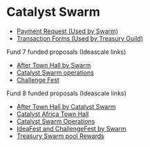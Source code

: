 # Catalyst Swarm

- [Payment Request (Used by Swarm)](https://github.com/treasuryguild/Catalyst-Swarm/issues/new?assignees=miroslavrajh&labels=ATH+Event&title=Catalyst+Swarm+Payment+Request&body=ooooof+bang)
- [Transaction Forms (Used by Treasury Guild)](https://github.com/treasuryguild/Catalyst-Swarm/issues/new/choose)

[//]: # (This may be the most platform independent comment)

[//]: # (https://github.com/treasuryguild/Catalyst-Swarm/issues/new?assignees=miroslavrajh&labels=Payment+Request&template=Payment-Request.yml&title=Catalyst+Swarm+Payment+Request+Form)

Fund 7 funded proposals (Ideascale links)

- [After Town Hall by Swarm](https://cardano.ideascale.com/a/dtd/After-Town-Hall-by-Catalyst-Swarm/380966-48088)
- [Catalyst Swarm operations](https://cardano.ideascale.com/a/dtd/Catalyst-Swarm-Operations/380972-48088)
- [Challenge Fest](https://cardano.ideascale.com/a/dtd/Challenge-Fest-by-Catalyst-Swarm/381926-48088?submitted=1)

Fund 8 funded proposals (Ideascale links)

- [After Town Hall by Catalyst Swarm](https://cardano.ideascale.com/c/idea/405016)
- [Catalyst Africa Town Hall](https://cardano.ideascale.com/c/idea/401713)
- [Catalyst Swarm Operations](https://cardano.ideascale.com/c/idea/402129)
- [IdeaFest and ChallengeFest by Swarm](https://cardano.ideascale.com/c/idea/396621)
- [Treasury Swarm pool Rewards](https://cardano.ideascale.com/c/idea/402129)
